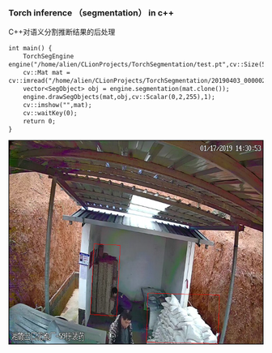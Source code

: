 ### Torch inference （segmentation） in c++


C++对语义分割推断结果的后处理

```
int main() {
    TorchSegEngine engine("/home/alien/CLionProjects/TorchSegmentation/test.pt",cv::Size(512,512));
    cv::Mat mat = cv::imread("/home/alien/CLionProjects/TorchSegmentation/20190403_0000026513.jpg");
    vector<SegObject> obj = engine.segmentation(mat.clone());
    engine.drawSegObjects(mat,obj,cv::Scalar(0,2,255),1);
    cv::imshow("",mat);
    cv::waitKey(0);
    return 0;
}
```
![image Demo](https://github.com/Kevin4ch/TorchSegmentationInference/blob/master/example.png)

